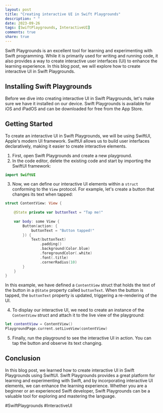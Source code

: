 ```yaml
---
layout: post
title: "Creating interactive UI in Swift Playgrounds"
description: " "
date: 2023-09-26
tags: [SwiftPlaygrounds, InteractiveUI]
comments: true
share: true
---
```


Swift Playgrounds is an excellent tool for learning and experimenting with Swift programming. While it is primarily used for writing and running code, it also provides a way to create interactive user interfaces (UI) to enhance the learning experience. In this blog post, we will explore how to create interactive UI in Swift Playgrounds.

## Installing Swift Playgrounds

Before we dive into creating interactive UI in Swift Playgrounds, let's make sure we have it installed on our device. Swift Playgrounds is available for iOS and iPadOS and can be downloaded for free from the App Store.

## Getting Started

To create an interactive UI in Swift Playgrounds, we will be using SwiftUI, Apple's modern UI framework. SwiftUI allows us to build user interfaces declaratively, making it easier to create interactive elements.

1. First, open Swift Playgrounds and create a new playground.
2. In the code editor, delete the existing code and start by importing the SwiftUI framework:

```swift
import SwiftUI
```

3. Now, we can define our interactive UI elements within a `struct` conforming to the `View` protocol. For example, let's create a button that changes its text when tapped:

```swift
struct ContentView: View {
    
    @State private var buttonText = "Tap me!"
    
    var body: some View {
        Button(action: {
            buttonText = "Button tapped!"
        }) {
            Text(buttonText)
                .padding()
                .background(Color.blue)
                .foregroundColor(.white)
                .font(.title)
                .cornerRadius(10)
        }
    }
}
```

In this example, we have defined a `ContentView` struct that holds the text of the button in a `@State` property called `buttonText`. When the button is tapped, the `buttonText` property is updated, triggering a re-rendering of the UI.

4. To display our interactive UI, we need to create an instance of the `ContentView` struct and attach it to the live view of the playground:

```swift
let contentView = ContentView()
PlaygroundPage.current.setLiveView(contentView)
```

5. Finally, run the playground to see the interactive UI in action. You can tap the button and observe its text changing.

## Conclusion

In this blog post, we learned how to create interactive UI in Swift Playgrounds using SwiftUI. Swift Playgrounds provides a great platform for learning and experimenting with Swift, and by incorporating interactive UI elements, we can enhance the learning experience. Whether you are a beginner or an experienced Swift developer, Swift Playgrounds can be a valuable tool for exploring and mastering the language.

#SwiftPlaygrounds #InteractiveUI
